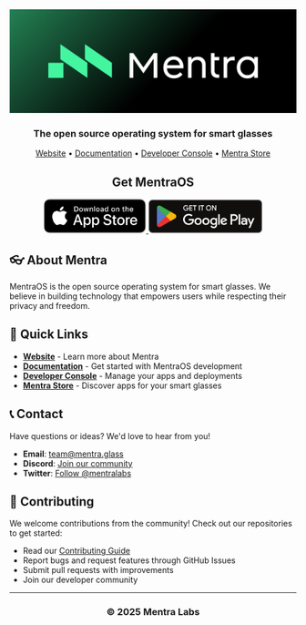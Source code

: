 <div align="center">
  <img width="600" alt="Mentra" src="banner2.png" />
  
  <h3>The open source operating system for smart glasses</h3>
  
  <p>
    <a href="https://mentra.glass">Website</a> •
    <a href="https://docs.mentra.glass">Documentation</a> •
    <a href="https://console.mentra.glass">Developer Console</a> •
    <a href="https://apps.mentra.glass">Mentra Store</a>
  </p>
</div>

<div align="center">
  <h2>Get MentraOS</h2>
  
  <a href="https://apps.apple.com/us/app/mentra-the-smart-glasses-app/id6747363193">
    <img src="appstorebadge.svg" alt="Download on the App Store" width="180">
  </a>
  <a href="https://play.google.com/store/apps/details?id=com.mentra.mentra">
    <img src="googleplaybadge.png" alt="Get it on Google Play" width="200">
  </a>
</div>

## 👓 About Mentra

MentraOS is the open source operating system for smart glasses. We believe in building technology that empowers users while respecting their privacy and freedom.

## 🔗 Quick Links

- **[Website](https://mentra.glass)** - Learn more about Mentra
- **[Documentation](https://docs.mentra.glass)** - Get started with MentraOS development
- **[Developer Console](https://console.mentra.glass)** - Manage your apps and deployments
- **[Mentra Store](https://apps.mentra.glass)** - Discover apps for your smart glasses

## 📞 Contact

Have questions or ideas? We'd love to hear from you!

- **Email**: [team@mentra.glass](mailto:team@mentra.glass)
- **Discord**: [Join our community](http://mentra.glass/discord)
- **Twitter**: [Follow @mentralabs](https://x.com/mentralabs)

## 🤝 Contributing

We welcome contributions from the community! Check out our repositories to get started:

- Read our [Contributing Guide](https://docs.mentra.glass/contributing/)
- Report bugs and request features through GitHub Issues
- Submit pull requests with improvements
- Join our developer community

---

<div align="center">
  <h3>© 2025 Mentra Labs</h3>
</div>

